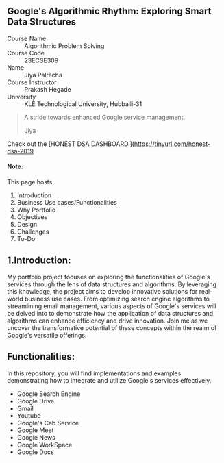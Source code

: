 ## Google's Algorithmic Rhythm: Exploring Smart Data Structures


<dl>
<dt>Course Name</dt>
<dd>Algorithmic Problem Solving</dd>
<dt>Course Code</dt>
<dd>23ECSE309</dd>
<dt>Name</dt>
<dd>Jiya Palrecha</dd>
<dt>Course Instructor</dt>
<dd>Prakash Hegade</dd>
<dt>University</dt>
<dd>KLE Technological University, Hubballi-31</dd>
</dl>


> A stride towards enhanced Google service management.
>
> Jiya

Check out the [HONEST DSA DASHBOARD.](https://tinyurl.com/honest-dsa-2019

#### Note:
This page hosts:

1. Introduction
2. Business Use cases/Functionalities
3. Why Portfolio
4. Objectives
5. Design
6. Challenges
7. To-Do


## 1.Introduction:
My portfolio project focuses on exploring the functionalities of Google's services through the lens of data structures and algorithms. By leveraging this knowledge, the project aims to develop innovative solutions for real-world business use cases. From optimizing search engine algorithms to streamlining email management, various aspects of Google's services will be delved into to demonstrate how the application of data structures and algorithms can enhance efficiency and drive innovation. Join me as we uncover the transformative potential of these concepts within the realm of Google's versatile offerings.

## Functionalities:
In this repository, you will find implementations and examples demonstrating how to integrate and utilize Google's services effectively.
- Google Search Engine
- Google Drive
- Gmail
- Youtube
- Google's Cab Service
- Google Meet
- Google News
- Google WorkSpace
- Google Docs
